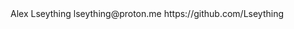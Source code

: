 <card>
    <name>Alex Lseything</name>
    <title>Software Engineer</title>
    <email>lseything@proton.me</email>
    <link>https://github.com/Lseything</link>
</card>
